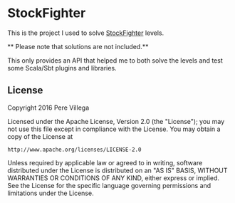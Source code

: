 # StockFighter 

This is the project I used to solve [StockFighter](https://www.stockfighter.io/) levels.

** Please note that solutions are not included.**

This only provides an API that helped me to both solve the levels and test some Scala/Sbt plugins and libraries.



## License

Copyright 2016 Pere Villega

Licensed under the Apache License, Version 2.0 (the "License");
you may not use this file except in compliance with the License.
You may obtain a copy of the License at

    http://www.apache.org/licenses/LICENSE-2.0

Unless required by applicable law or agreed to in writing, software
distributed under the License is distributed on an "AS IS" BASIS,
WITHOUT WARRANTIES OR CONDITIONS OF ANY KIND, either express or implied.
See the License for the specific language governing permissions and
limitations under the License.
